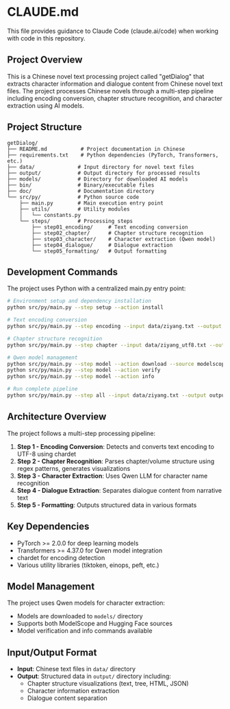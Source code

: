 # CLAUDE.md

This file provides guidance to Claude Code (claude.ai/code) when working with code in this repository.

## Project Overview

This is a Chinese novel text processing project called "getDialog" that extracts character information and dialogue content from Chinese novel text files. The project processes Chinese novels through a multi-step pipeline including encoding conversion, chapter structure recognition, and character extraction using AI models.

## Project Structure

```
getDialog/
├── README.md           # Project documentation in Chinese
├── requirements.txt    # Python dependencies (PyTorch, Transformers, etc.)
├── data/              # Input directory for novel text files
├── output/            # Output directory for processed results
├── models/            # Directory for downloaded AI models
├── bin/               # Binary/executable files
├── doc/               # Documentation directory
└── src/py/            # Python source code
    ├── main.py        # Main execution entry point
    ├── utils/         # Utility modules
    │   └── constants.py
    └── steps/         # Processing steps
        ├── step01_encoding/     # Text encoding conversion
        ├── step02_chapter/      # Chapter structure recognition
        ├── step03_character/    # Character extraction (Qwen model)
        ├── step04_dialogue/     # Dialogue extraction
        └── step05_formatting/   # Output formatting
```

## Development Commands

The project uses Python with a centralized main.py entry point:

```bash
# Environment setup and dependency installation
python src/py/main.py --step setup --action install

# Text encoding conversion
python src/py/main.py --step encoding --input data/ziyang.txt --output data/ziyang_utf8.txt

# Chapter structure recognition
python src/py/main.py --step chapter --input data/ziyang_utf8.txt --output output/

# Qwen model management
python src/py/main.py --step model --action download --source modelscope
python src/py/main.py --step model --action verify
python src/py/main.py --step model --action info

# Run complete pipeline
python src/py/main.py --step all --input data/ziyang.txt --output output/
```

## Architecture Overview

The project follows a multi-step processing pipeline:

1. **Step 1 - Encoding Conversion**: Detects and converts text encoding to UTF-8 using chardet
2. **Step 2 - Chapter Recognition**: Parses chapter/volume structure using regex patterns, generates visualizations
3. **Step 3 - Character Extraction**: Uses Qwen LLM for character name recognition
4. **Step 4 - Dialogue Extraction**: Separates dialogue content from narrative text
5. **Step 5 - Formatting**: Outputs structured data in various formats

## Key Dependencies

- PyTorch >= 2.0.0 for deep learning models
- Transformers >= 4.37.0 for Qwen model integration
- chardet for encoding detection
- Various utility libraries (tiktoken, einops, peft, etc.)

## Model Management

The project uses Qwen models for character extraction:
- Models are downloaded to `models/` directory
- Supports both ModelScope and Hugging Face sources
- Model verification and info commands available

## Input/Output Format

- **Input**: Chinese text files in `data/` directory
- **Output**: Structured data in `output/` directory including:
  - Chapter structure visualizations (text, tree, HTML, JSON)
  - Character information extraction
  - Dialogue content separation